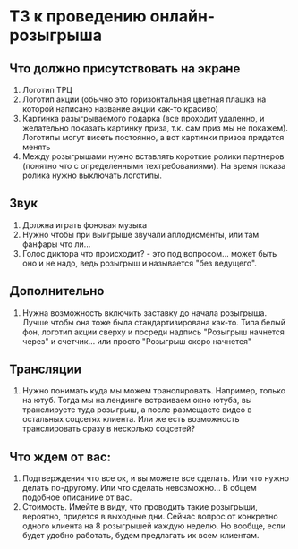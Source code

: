 # ТЗ к проведению онлайн-розыгрыша

## Что должно присутствовать на экране
1. Логотип ТРЦ
1. Логотип акции (обычно это горизонтальная цветная плашка на которой написано название акции как-то красиво)
1. Картинка разыгрываемого подарка (все проходит удаленно, и желательно показать картинку приза, т.к. сам приз мы не покажем). Логотипы могут висеть постоянно, а вот картинки призов придется менять
1. Между розыгрышами нужно вставлять короткие ролики партнеров (понятно что с определенными техтребованиями). На время показа ролика нужно выключать логотипы.

## Звук
1. Должна играть фоновая музыка
1. Нужно чтобы при выигрыше звучали аплодисменты, или там фанфары что ли...
1. Голос диктора что происходит? - это под вопросом... может быть оно и не надо, ведь розыгрыш и называется "без ведущего".

## Дополнительно
1. Нужна возможность включить заставку до начала розыгрыша. Лучше чтобы она тоже была стандартизирована как-то. Типа белый фон, логотип акции сверху и посреди надпись "Розыгрыш начнется через" и счетчик... или просто "Розыгрыш скоро начнется"

## Трансляции
1. Нужно понимать куда мы можем транслировать. Например, только на ютуб. Тогда мы на лендинге встраиваем окно ютуба, вы транслируете туда розыгрыш, а после размещаете видео в остальных соцсетях клиента. Или же есть возможность транслировать сразу в несколько соцсетей?

## Что ждем от вас:
1. Подтверждения что все ок, и вы можете все сделать. Или что нужно делать по-другому. Или что сделать невозможно... В общем подобное описаниие от вас.
1. Стоимость. Имейте в виду, что проводить такие розыгрыши, вероятно, придется в выходные дни. Сейчас вопрос от конкретно одного клиента на 8 розыгрышей каждую неделю. Но вообще, если будет удобно работать, будем предлагать их всем клиентам.